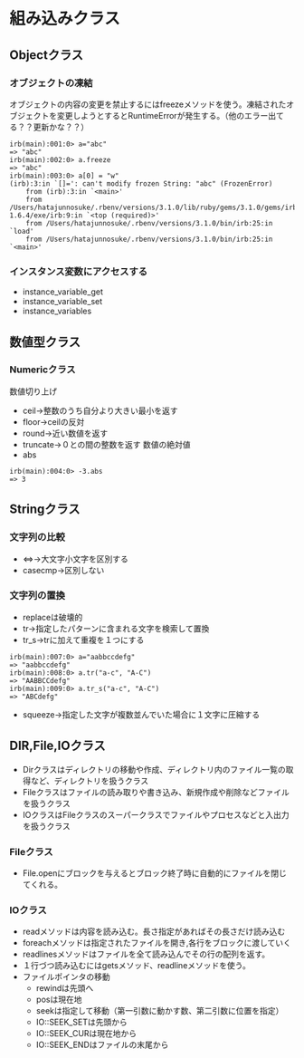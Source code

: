 # 組み込みクラス
## Objectクラス
### オブジェクトの凍結
オブジェクトの内容の変更を禁止するにはfreezeメソッドを使う。凍結されたオブジェクトを変更しようとするとRuntimeErrorが発生する。（他のエラー出てる？？更新かな？？）
```
irb(main):001:0> a="abc"
=> "abc"
irb(main):002:0> a.freeze
=> "abc"
irb(main):003:0> a[0] = "w"
(irb):3:in `[]=': can't modify frozen String: "abc" (FrozenError)
	from (irb):3:in `<main>'
	from /Users/hatajunnosuke/.rbenv/versions/3.1.0/lib/ruby/gems/3.1.0/gems/irb-1.6.4/exe/irb:9:in `<top (required)>'
	from /Users/hatajunnosuke/.rbenv/versions/3.1.0/bin/irb:25:in `load'
	from /Users/hatajunnosuke/.rbenv/versions/3.1.0/bin/irb:25:in `<main>'
```
### インスタンス変数にアクセスする
- instance_variable_get
- instance_variable_set
- instance_variables

## 数値型クラス
### Numericクラス
数値切り上げ
- ceil→整数のうち自分より大きい最小を返す
- floor→ceilの反対
- round→近い数値を返す
- truncate→０との間の整数を返す
数値の絶対値
- abs
```
irb(main):004:0> -3.abs
=> 3
```
## Stringクラス
### 文字列の比較
- <=>→大文字小文字を区別する
- casecmp→区別しない
### 文字列の置換
- replaceは破壊的
- tr→指定したパターンに含まれる文字を検索して置換
- tr_s→trに加えて重複を１つにする
```
irb(main):007:0> a="aabbccdefg"
=> "aabbccdefg"
irb(main):008:0> a.tr("a-c", "A-C")
=> "AABBCCdefg"
irb(main):009:0> a.tr_s("a-c", "A-C")
=> "ABCdefg"
```
- squeeze→指定した文字が複数並んでいた場合に１文字に圧縮する



## DIR,File,IOクラス
- Dirクラスはディレクトリの移動や作成、ディレクトリ内のファイル一覧の取得など、ディレクトリを扱うクラス
- Fileクラスはファイルの読み取りや書き込み、新規作成や削除などファイルを扱うクラス
- IOクラスはFileクラスのスーパークラスでファイルやプロセスなどと入出力を扱うクラス

### Fileクラス
- File.openにブロックを与えるとブロック終了時に自動的にファイルを閉じてくれる。

### IOクラス
- readメソッドは内容を読み込む。長さ指定があればその長さだけ読み込む
- foreachメソッドは指定されたファイルを開き,各行をブロックに渡していく
- readlinesメソッドはファイルを全て読み込んでその行の配列を返す。
- １行づつ読み込むにはgetsメソッド、readlineメソッドを使う。
- ファイルポインタの移動
  -  rewindは先頭へ
  -  posは現在地
  -  seekは指定して移動（第一引数に動かす数、第二引数に位置を指定）
    - IO::SEEK_SETは先頭から
    - IO::SEEK_CURは現在地から
    - IO::SEEK_ENDはファイルの末尾から 
